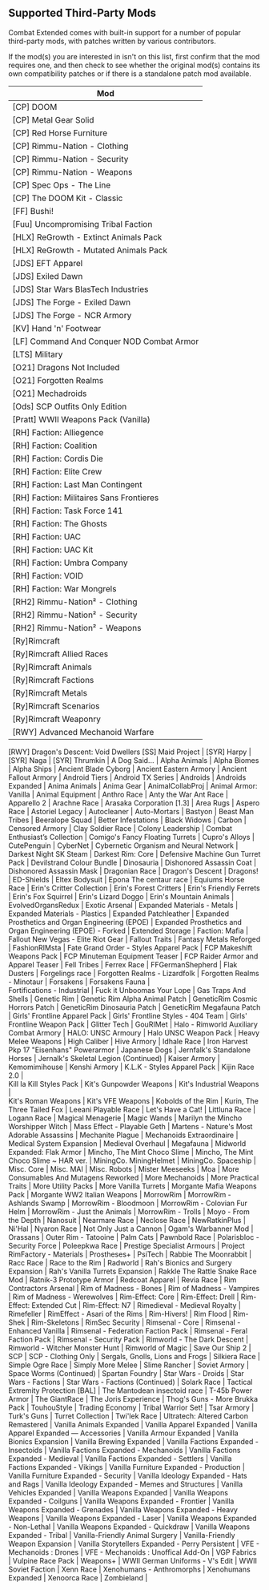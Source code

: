 ## Supported Third-Party Mods

Combat Extended comes with built-in support for a number of popular third-party mods, with patches written by various contributors.

If the mod(s) you are interested in isn't on this list, first confirm that the mod requires one, and then check to see whether the original mod(s) contains its own compatibility patches or if there is a standalone patch mod available.

Mod |
--- |
[CP] DOOM	|
[CP] Metal Gear Solid	|
[CP] Red Horse Furniture	|
[CP] Rimmu-Nation - Clothing	|
[CP] Rimmu-Nation - Security	|
[CP] Rimmu-Nation - Weapons	|
[CP] Spec Ops - The Line	|
[CP] The DOOM Kit - Classic	|
[FF] Bushi!	|
[Fuu] Uncompromising Tribal Faction |
[HLX] ReGrowth - Extinct Animals Pack |
[HLX] ReGrowth - Mutated Animals Pack |
[JDS] EFT Apparel |
[JDS] Exiled Dawn |
[JDS] Star Wars BlasTech Industries |
[JDS] The Forge - Exiled Dawn |
[JDS] The Forge - NCR Armory	|
[KV] Hand 'n' Footwear	|
[LF] Command And Conquer NOD Combat Armor |
[LTS] Military |
[O21] Dragons Not Included |
[O21] Forgotten Realms |
[O21] Mechadroids |
[Ods] SCP Outfits Only Edition	|
[Pratt] WWII Weapons Pack (Vanilla)	|
[RH] Faction: Alliegence	|
[RH] Faction: Coalition	|
[RH] Faction: Cordis Die	|
[RH] Faction: Elite Crew	|
[RH] Faction: Last Man Contingent	|
[RH] Faction: Militaires Sans Frontieres	|
[RH] Faction: Task Force 141	|
[RH] Faction: The Ghosts	|
[RH] Faction: UAC	|
[RH] Faction: UAC Kit	|
[RH] Faction: Umbra Company	|
[RH] Faction: VOID	|
[RH] Faction: War Mongrels	|
[RH2] Rimmu-Nation² - Clothing	|
[RH2] Rimmu-Nation² - Security  |
[RH2] Rimmu-Nation² - Weapons	|
[Ry]Rimcraft	|
[Ry]Rimcraft Allied Races	|
[Ry]Rimcraft Animals	|
[Ry]Rimcraft Factions	|
[Ry]Rimcraft Metals	|
[Ry]Rimcraft Scenarios	|
[Ry]Rimcraft Weaponry	|
[RWY] Advanced Mechanoid Warfare    |
[RWY] Dragon's Descent: Void Dwellers
[SS] Maid Project	|
[SYR] Harpy	|
[SYR] Naga	|
[SYR] Thrumkin	|
A Dog Said...	|
Alpha Animals |
Alpha Biomes |
Alpha Ships |
Ancient Blade Cyborg  |
Ancient Eastern Armory  |
Ancient Fallout Armory  |
Android Tiers	|
Android TX Series   |
Androids	|
Androids Expanded	|
Anima Animals  |
Anima Gear  |
AnimalCollabProj	|
Animal Armor: Vanilla	|
Animal Equipment	|
Anthro Race |
Anty the War Ant Race |
Apparello 2	|
Arachne Race	|
Arasaka Corporation [1.3]	|
Area Rugs	|
Aspero Race |
Astoriel Legacy |
Autocleaner	|
Auto-Mortars	|
Bastyon  |
Beast Man Tribes  |
Beeralope Squad	|
Better Infestations	|
Black Widows	|
Carbon	|
Censored Armory  |
Clay Soldier Race |
Colony Leadership   |
Combat Enthusiast’s Collection	|
Comigo's Fancy Floating Turrets |
Cupro's Alloys	|
CutePenguin	|
CyberNet	|
Cybernetic Organism and Neural Network	|
Darkest Night SK Steam	|
Darkest Rim: Core	|
Defensive Machine Gun Turret Pack	|
Devilstrand Colour Bundle   |
Dinosauria |
Dishonored Assassin Coat |
Dishonored Assassin Mask |
Dragonian Race	|
Dragon's Descent    |
Dragons!	|
ED-Shields	|
Eltex Bodysuit  |
Epona The centaur race  |
Equiums Horse Race	|
Erin's Critter Collection |
Erin's Forest Critters |
Erin's Friendly Ferrets |
Erin's Fox Squirrel |
Erin's Lizard Doggo |
Erin's Mountain Animals |
EvolvedOrgansRedux |
Exotic Arsenal |
Expanded Materials - Metals |
Expanded Materials - Plastics |
Expanded Patchleather	|
Expanded Prosthetics and Organ Engineering (EPOE)	|
Expanded Prosthetics and Organ Engineering (EPOE) - Forked	|
Extended Storage	|
Faction: Mafia  |
Fallout New Vegas - Elite Riot Gear |
Fallout Traits	|
Fantasy Metals Reforged |
FashionRIMsta	|
Fate Grand Order - Styles Apparel Pack	|
FCP Makeshift Weapons Pack	|
FCP Minuteman Equipment Teaser	|
FCP Raider Armor and Apparel Teaser	|
Fell Tribes	|
Ferrex Race	|
FFGermanShepherd    |
Flak Dusters	|
Forgelings race	|
Forgotten Realms - Lizardfolk	|
Forgotten Realms - Minotaur	|
Forsakens	|
Forsakens Fauna |  
Fortifications - Industrial |
Fuck it Unboomas Your Lope |
Gas Traps And Shells	|
Genetic Rim |
Genetic Rim Alpha Animal Patch |
GeneticRim Cosmic Horrors Patch |
GeneticRim Dinosauria Patch |
GeneticRim Megafauna Patch |
Girls' Frontline Apparel Pack	|
Girls' Frontline Styles - 404 Team	|
Girls' Frontline Weapon Pack	|
Glitter Tech	|
GouRIMet	|
Halo - Rimworld Auxiliary Combat Armory	|
HALO: UNSC Armoury |
Halo UNSC Weapon Pack	|
Heavy Melee Weapons |
High Caliber	|
Hive Armory |
Idhale Race	|
Iron Harvest Pkp 17 "Eisenhans" Powerarmor	|
Japanese Dogs   |
Jernfalk's Standalone Horses	|
Jernalk's Skeletal Legion (Continued)	|
Kaiser Armory	|
Kemomimihouse |
Kenshi Armory |
K.L.K - Styles Apparel Pack	|
Kijin Race 2.0     	|     
Kill la Kill Styles Pack    |
Kit's Gunpowder Weapons |
Kit's Industrial Weapons |   
Kit's Roman Weapons |
Kit's VFE Weapons |
Kobolds of the Rim  |
Kurin, The Three Tailed Fox	|
Leeani Playable Race	|
Let's Have a Cat!	|
Littluna Race |
Logann Race	|
Magical Menagerie	|
Magic Wands |
Marilyn the Mincho Worshipper Witch |
Mass Effect - Playable Geth |
Martens - Nature's Most Adorable Assassins  |
Mechanite Plague    |
Mechanoids Extraordinaire	|
Medical System Expansion	|
Medieval Overhaul   |
Megafauna	|
Midworld Expanded: Flak Armor  |
Mincho, The Mint Choco Slime  |
Mincho, The Mint Choco Slime ~ HAR ver. |
MiningCo. MiningHelmet	|
MiningCo. Spaceship	|
Misc. Core	|
Misc. MAI |
Misc. Robots	|
Mister Meeseeks |
Moa |
More Consumables And Mutagens Reworked |
More Mechanoids	|
More Practical Traits	|
More Utility Packs	|
More Vanilla Turrets	|
Morgante Mafia Weapons Pack |
Morgante WW2 Italian Weapons    |
MorrowRim	|
MorrowRim - Ashlands Swamp  |
MorrowRim - Bloodmoon  |
MorrowRim - Colovian Fur Helm	|
MorrowRim - Just the Animals	|
MorrowRim - Trolls	|
Moyo - From the Depth   |
Nanosuit   |
Nearmare Race	|
Neclose Race	|
NewRatkinPlus |
Ni'Hal	|
Nyaron Race |
Not Only Just a Cannon  |
Ogam's Warbanner Mod    |
Orassans	|
Outer Rim - Tatooine    |
Palm Cats   |
Pawnbold Race   |
Polarisbloc - Security Force	|
Poleepkwa Race	|
Prestige Specialist Armours	|
Project RimFactory - Materials |
Prostheses+ |
PsiTech	|
Rabbie The Moonrabbit	|
Racc Race	|
Race to the Rim |
Radworld    |
Rah's Bionics and Surgery Expansion	|
Rah's Vanilla Turrets Expansion |
Rakkle The Rattle Snake Race Mod  |
Ratnik-3 Prototype Armor    |
Redcoat Apparel	|
Revia Race |
Rim Contractors Arsenal	|
Rim of Madness - Bones	|
Rim of Madness - Vampires	|
Rim of Madness - Werewolves	|
Rim-Effect: Core	|
Rim-Effect: Drell	|
Rim-Effect: Extended Cut	|
Rim-Effect: N7	|
Rimedieval - Medieval Royalty   |
Rimefeller	|
RimEffect - Asari of the Rims	|
Rim-Hivers!	|
Rim Flood	|
Rim-Shek	|
Rim-Skeletons	|
RimSec Security |
Rimsenal - Core |
Rimsenal - Enhanced Vanilla |
Rimsenal - Federation Faction Pack |
Rimsenal - Feral Faction Pack |
Rimsenal - Security Pack |
Rimworld - The Dark Descent |
Rimworld - Witcher Monster Hunt |
Rimworld of Magic |
Save Our Ship 2	|
SCP |
SCP - Clothing Only	|
Sergals, Gnolls, Lions and Frogs	|
Silkiera Race	|
Simple Ogre Race  |
Simply More Melee	|
Slime Rancher	|
Soviet Armory	|
Space Worms (Continued) |
Spartan Foundry	|
Star Wars - Droids |
Star Wars - Factions |
Star Wars - Factions (Continued) |
Solark Race |
Tactical Extremity Protection [BAL] |
The Mantodean insectoid race	|
T-45b Power Armor	|
The GiantRace	|
The Joris Experience	|
Thog's Guns - More Brukka Pack  |
TouhouStyle	|
Trading Economy	|
Tribal Warrior Set! |
Tsar Armory	|
Turk's Guns |
Turret Collection	|
Twi'lek Race    |
Ultratech: Altered Carbon Remastered |
Vanilla Animals Expanded |
Vanilla Apparel Expanded	|
Vanilla Apparel Expanded — Accessories  |
Vanilla Armour Expanded	|
Vanilla Bionics Expansion	|
Vanilla Brewing Expanded    |
Vanilla Factions Expanded - Insectoids |
Vanilla Factions Expanded - Mechanoids	|
Vanilla Factions Expanded - Medieval	|
Vanilla Factions Expanded - Settlers	|
Vanilla Factions Expanded - Vikings	|
Vanilla Furniture Expanded - Production	|
Vanilla Furniture Expanded -  Security |
Vanilla Ideology Expanded - Hats and Rags |
Vanilla Ideology Expanded - Memes and Structures    |
Vanilla Vehicles Expanded	|
Vanilla Weapons Expanded |
Vanilla Weapons Expanded - Coilguns |
Vanilla Weapons Expanded - Frontier	|
Vanilla Weapons Expanded - Grenades |
Vanilla Weapons Expanded - Heavy Weapons |
Vanilla Weapons Expanded - Laser |
Vanilla Weapons Expanded - Non-Lethal	|
Vanilla Weapons Expanded - Quickdraw	|
Vanilla Weapons Expanded - Tribal	|
Vanilla-Friendly Animal Surgery	|
Vanilla-Friendly Weapon Expansion	|
Vanilla Storytellers Expanded - Perry Persistent |
VFE - Mechanoids : Drones |
VFE - Mechanoids : Unoffical Add-On |
VGP Fabrics |
Vulpine Race Pack	|
Weapons+	|
WWII German Uniforms - V's Edit |
WWII Soviet Faction	|
Xenn Race	|
Xenohumans - Anthromorphs |
Xenohumans Expanded |
Xenoorca Race	|
Zombieland	|
